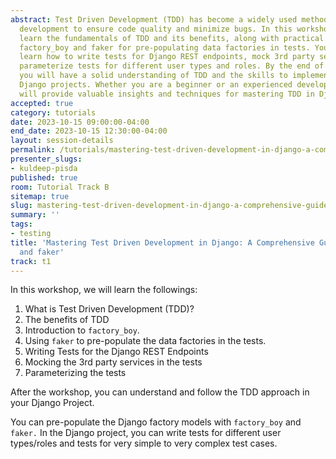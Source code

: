 ```yaml
---
abstract: Test Driven Development (TDD) has become a widely used methodology in software
  development to ensure code quality and minimize bugs. In this workshop, you will
  learn the fundamentals of TDD and its benefits, along with practical tools like
  factory_boy and faker for pre-populating data factories in tests. You will also
  learn how to write tests for Django REST endpoints, mock 3rd party services, and
  parameterize tests for different user types and roles. By the end of this workshop,
  you will have a solid understanding of TDD and the skills to implement it in your
  Django projects. Whether you are a beginner or an experienced developer, this workshop
  will provide valuable insights and techniques for mastering TDD in Django.
accepted: true
category: tutorials
date: 2023-10-15 09:00:00-04:00
end_date: 2023-10-15 12:30:00-04:00
layout: session-details
permalink: /tutorials/mastering-test-driven-development-in-django-a-comprehensive-guide-with-factory-boy-and-faker/
presenter_slugs:
- kuldeep-pisda
published: true
room: Tutorial Track B
sitemap: true
slug: mastering-test-driven-development-in-django-a-comprehensive-guide-with-factory-boy-and-faker
summary: ''
tags:
- testing
title: 'Mastering Test Driven Development in Django: A Comprehensive Guide with factory_boy
  and faker'
track: t1
---
```


In this workshop, we will learn the followings:

1. What is Test Driven Development (TDD)?
2. The benefits of TDD
3. Introduction to `factory_boy`.
4. Using `faker` to pre-populate the data factories in the tests.
5. Writing Tests for the Django REST Endpoints
6. Mocking the 3rd party services in the tests
7. Parameterizing the tests

After the workshop, you can understand and follow the TDD approach in your Django Project.

You can pre-populate the Django factory models with `factory_boy` and `faker.` In the Django project, you can write tests for different user types/roles and tests for very simple to very complex test cases.